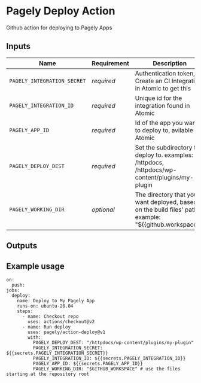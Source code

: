 # Pagely Deploy Action
Github action for deploying to Pagely Apps

## Inputs

| Name            | Requirement | Description |
| --------------- | ----------- | ----------  |
| `PAGELY_INTEGRATION_SECRET` | _required_ | Authentication token, Create an CI Integration in Atomic to get this
| `PAGELY_INTEGRATION_ID`     | _required_ | Unique id for the integration found in Atomic
| `PAGELY_APP_ID`             | _required_ | Id of the app you want to deploy to, avilable in Atomic
| `PAGELY_DEPLOY_DEST`        | _required_ | Set the subdirectory to deploy to. examples: /httpdocs, /httpdocs/wp-content/plugins/my-plugin |
| `PAGELY_WORKING_DIR`        | _optional_ | The directory that you want deployed, based on the build files' path. example: "${{github.workspace}}"  |

## Outputs

## Example usage

```
on:
  push:
jobs:
  deploy:
    name: Deploy to My Pagely App
    runs-on: ubuntu-20.04
    steps:
      - name: Checkout repo
        uses: actions/checkout@v2
      - name: Run deploy
        uses: pagely/action-deploy@v1
        with:
          PAGELY_DEPLOY_DEST: "/httpdocs/wp-content/plugins/my-plugin"
          PAGELY_INTEGRATION_SECRET: ${{secrets.PAGELY_INTEGRATION_SECRET}}
          PAGELY_INTEGRATION_ID: ${{secrets.PAGELY_INTEGRATION_ID}}
          PAGELY_APP_ID: ${{secrets.PAGELY_APP_ID}}
          PAGELY_WORKING_DIR: "$GITHUB_WORKSPACE" # use the files starting at the repository root

```

